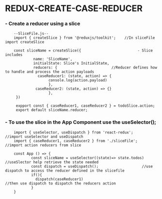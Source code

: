 # REDUX-CREATE-CASE-REDUCER

### - Create a reducer using a slice

        --SliceFile.js--
        import { createSlice } from '@reduxjs/toolkit';    //In sliceFile import createSlice

        const sliceName = createSlice({                          - Slice includes
                 name: 'SliceName', 
                 initialState: Slice's InitialState,
                 reducers: {                         //Reducer defines how to handle and process the action payloads
                   caseReducer1: (state, action) => {
                        console.log(action.payload)
                        },
                  caseReducer2: (state, action) => {}
                        },
         })

         expport const { caseReducer1, caseReducer2 } = todoSlice.action;
         export default sliceName.reducer;


### - To use the slice in the App Component use the useSelector();

        import { useSelector, useDispatch } from 'react-redux';           //import useSelector and useDispatch
        import { caseReducer1, caseReducer2 } from './sliceFile';         //import action reducers from slice
     
        const App () => {
                const sliceName = useSelector((state)=> state.todos)     //useSlector help retrieve the state needed
                const dispatch = useDispatch();                    //use dispatch to access the reducer defined in the slicefile
                if(){
                  dispatch(caseReducer1)                                 //then use dispatch to dispatch the reducers action
                }
        }
  
  
